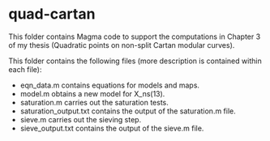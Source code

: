 # quad-cartan
This folder contains Magma code to support the computations in Chapter 3 of my thesis (Quadratic points on non-split Cartan modular curves).

This folder contains the following files (more description is contained within each file):

- eqn_data.m contains equations for models and maps.
- model.m obtains a new model for X_ns(13).
- saturation.m carries out the saturation tests.
- saturation_output.txt contains the output of the saturation.m file.
- sieve.m carries out the sieving step.
- sieve_output.txt contains the output of the sieve.m file.
